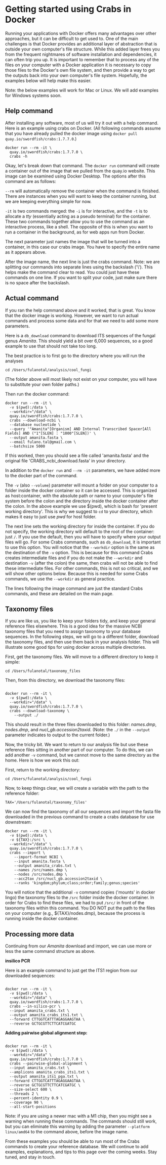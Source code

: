 

# Getting started using Crabs in Docker 

Running your applications with Docker offers many advantages over other approaches, but it can be difficult to get used to. One of the main challenges is that Docker provides an additional layer of abstraction that is outside your own computer's file structure. While this added layer frees you from the frequent nightmares of software installation and dependencies, it can often trip you up. It is important to remember that to process any of the files on your computer with a Docker application it is necessary to copy those files to the Docker's own file system, and then provide a way to get the outputs back into your own computer's file system. Hopefully, the examples below will help make this easier. 

Note: the below examples will work for Mac or Linux. We will add examples for Windows systems soon.

## Help command

After installing any software, most of us will try it out with a help command. Here is an example using crabs on Docker. (All following commands assume that you have already pulled the docker image using `docker pull quay.io/swordfish/crabs:1.7.7.0`.)

```
docker run --rm -it \
  quay.io/swordfish/crabs:1.7.7.0 \
  crabs -h
```

Okay, let's break down that command. The `docker run` command will create a container out of the image that we pulled from the quay.io website. This image can be examined using Docker Desktop. The options after this command are as follows:

`--rm` will automatically remove the container when the command is finished. There are instances when you will want to keep the container running, but we are keeping everything simple for now. 

`-it` is two commands merged: the `-i` is for interactive, and the `-t` is to allocate a *tty* (essentially acting as a pseudo terminal) for the container. These two commands together allow you to use the command as an interactive process, like a shell. The opposite of this is when you want to run a container in the background, as for web apps run from Docker. 

The next parameter just names the image that will be turned into a container, in this case our crabs image. You have to specify the entire name as it appears above. 

After the image name, the next line is just the crabs command. Note: we are splitting our commands into separate lines using the backslash ('\\'). This helps make the command clear to read. You could just have these commands on one line. If you want to split your code, just make sure there is no space after the backslash. 

## Actual command

If you ran the help command above and it worked, that is great. You know that the docker image is working. However, we want to run actual commands and process some data and for that we need to add some more parameters. 

Here is a `db_download` command to download ITS sequences of the fungal genus *Amanita*. This should yield a bit over 6,000 sequences, so a good example to use that should not take too long. 

The best practice is to first go to the directory where you will run the analyses

```
cd /Users/fulanotal/analysis/cool_fungi
```

(The folder above will most likely not exist on your computer, you will have to substitute your own folder paths.)

Then run the docker command:

```
docker run --rm -it \
  -v $(pwd):/data \
  --workdir="/data" \
  quay.io/swordfish/crabs:1.7.7.0 \
  crabs --download-ncbi \
  --database nucleotide \
  --query '"Amanita"[Organism] AND Internal Transcribed Spacer[All Fields] AND ("1"[SLEN] : "1000"[SLEN])' \
  --output amanita.fasta \
  --email fulano.tal@gmail.com \
  --batchsize 5000

```

If this worked, then you should see a file called 'amanita.fasta' and the original file 'CRABS_ncbi_download.fasta' in your directory.

In addition to the `docker run` and `--rm -it` parameters, we have added more to the docker part of the command.

The `-v` (also `--volume`) parameter will mount a folder on your computer to a folder inside the docker container so it can be accessed. This is organized as host:container, with the absolute path or name to your computer's file system before the colon and the directory inside the docker container after the colon. In the above example we use $(pwd), which is bash for 'present working directory'. This is why we suggest to `cd` to your directory, which makes it easy to just use *pwd* for host folder. 

The next line sets the working directory for inside the container. If you do not specify, the working directory will default to the root of the container: just `/`. If you use the default, then you will have to specify where your output files will go. For some Crabs commands, such as `db_download`, it is important to use this option. You will notice that the `--workdir` option is the same as the destination of the `-v` option. This is because for this command Crabs creates intermediate files and if you do not make the `--workdir` and destination `-v` (after the colon) the same, then crabs will not be able to find these intermediate files. For other commands, this is not so critical, and we will show other options below. Because this is needed for some Crabs commands, we use the `--workdir` as general practice. 

The lines following the image command are just the standard Crabs commands, and these are detailed on the main page.


## Taxonomy files 

If you are like us, you like to keep your folders tidy, and keep your general reference files elsewhere. This is a good idea for the massive NCBI taxonomy files that you need to assign taxonomy to your database sequences. In the following steps, we will go to a different folder, download the taxonomy files, and then use them back in your analysis folder. This will illustrate some good tips for using docker across multiple directories. 


First, get the taxonomy files. We will move to a different directory to keep it simple:

```
cd /Users/fulanotal/taxonomy_files
```

Then, from this directory, we download the taxonomy files: 

```

docker run --rm -it \
  -v $(pwd):/data \
  --workdir="/data" \
  quay.io/swordfish/crabs:1.7.7.0 \
  crabs --download-taxonomy \
    --output ./

```

This should result in the three files downloaded to this folder: *names.dmp*, *nodes.dmp*, and *nucl_gb.accession2taxid*. (Note: the `./` in the `--output` parameter indicates to output to the current folder.)

Now, the tricky bit. We want to return to our analysis file but use these reference files sitting in another part of our computer. To do this, we can add another `-v` command, but we cannot move to the same directory as the home. Here is how we work this out:

First, return to the working directory:

```
cd /Users/fulanotal/analysis/cool_fungi
```

Now, to keep things clear, we will create a variable with the path to the reference folder:

```
TAX='/Users/fulanotal/taxonomy_files'
```

We can now find the taxonomy of all our sequences and import the fasta file downloaded in the previous command to create a crabs database for use downstream:


```
docker run --rm -it \
  -v $(pwd):/data \
  -v ${TAX}:/src \
  --workdir="/data" \
  quay.io/swordfish/crabs:1.7.7.0 \
  crabs --import \
    --import-format NCBI \
    --input amanita.fasta \
    --output amanita_crabs.txt \
    --names /src/names.dmp \
    --nodes /src/nodes.dmp \
    --acc2tax /src/nucl_gb.accession2taxid \
    --ranks 'kingdom;phylum;class;order;family;genus;species'

```


You will notice that the additional `-v` command copies ('mounts' in docker lingo) the taxonomy files to the `/src` folder inside the docker container. In order for Crabs to find these files, we had to put `/src/` in front of the taxonomy files within this command. You DO NOT put the path to the files on your computer (e.g., ${TAX}/nodes.dmp), because the process is running inside the docker container. 



## Processing more data

Continuing from our *Amanita* download and import, we can use more or less the same command structure as above.


**insilico PCR**

Here is an example command to just get the ITS1 region from our downloaded sequences:

```

docker run --rm -it \
  -v $(pwd):/data \
  --workdir="/data" \
  quay.io/swordfish/crabs:1.7.7.0 \
  crabs --in-silico-pcr \
  --input amanita_crabs.txt \
  --output amanita_crabs_its1.txt \
  --forward CTTGGTCATTTAGAGGAAGTAA \
  --reverse GCTGCGTTCTTCATCGATGC

```

**Adding pairwise global alignment step:**

```

docker run --rm -it \
  -v $(pwd):/data \
  --workdir="/data" \
  quay.io/swordfish/crabs:1.7.7.0 \
  crabs --pairwise-global-alignment \
  --input amanita_crabs.txt \
  --amplicons amanita_crabs_its1.txt \
  --output amanita_its1_pga.txt \
  --forward CTTGGTCATTTAGAGGAAGTAA \
  --reverse GCTGCGTTCTTCATCGATGC \
  --size-select 600 \
  --threads 2 \
  --percent-identity 0.9 \
  --coverage 90 \
  --all-start-positions 

```

Note: if you are using a newer mac with a M1 chip, then you might see a warning when running these commands. The commands should still work, but you can eliminate this warning by adding the parameter `--platform linux/amd64` to the command above, before the image name.


From these examples you should be able to run most of the Crabs commands to create your reference database. We will continue to add examples, explanations, and tips to this page over the coming weeks. Stay tuned, and stay in touch. 

